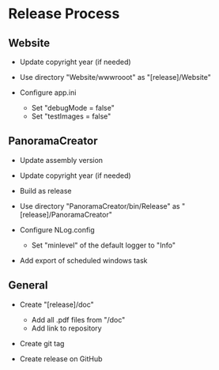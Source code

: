 # Release Process

## Website
- Update copyright year (if needed)
- Use directory "Website/wwwrooot" as "[release]/Website"

- Configure app.ini
	- Set "debugMode = false"
	- Set "testImages = false"

## PanoramaCreator
- Update assembly version
- Update copyright year (if needed)
- Build as release

- Use directory "PanoramaCreator/bin/Release" as "[release]/PanoramaCreator"
- Configure NLog.config   
	- Set "minlevel" of the default logger to "Info"
- Add export of scheduled windows task

## General
- Create "[release]/doc"
	- Add all .pdf files from "/doc"
	- Add link to repository

- Create git tag
- Create release on GitHub
